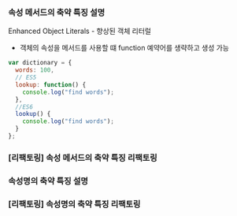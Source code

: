 ### 속성 메서드의 축약 특징 설명
Enhanced Object Literals - 향상된 객체 리터럴   
 - 객체의 속성을 메서드를 사용할 떄 function 예약어를 생략하고 생성 가능
```javascript
var dictionary = {
  words: 100,
  // ES5
  lookup: function() {
    console.log("find words");
  },
  //ES6
  lookup() {
    console.log("find words");
  }
};
```
### [리팩토링] 속성 메서드의 축약 특징 리팩토링

### 속성명의 축약 특징 설명

### [리팩토링] 속성명의 축약 특징 리팩토링
